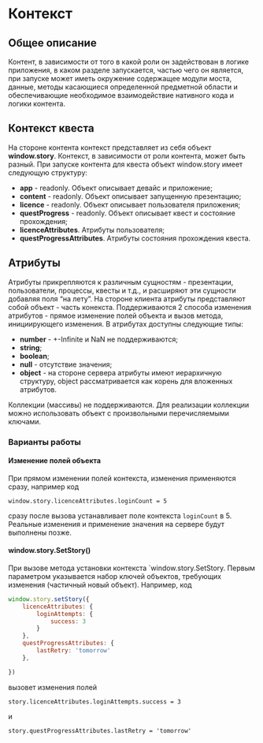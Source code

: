 # Контекст

## Общее описание

Контент, в зависимости от  того в какой роли он задействован в логике приложения, в каком разделе запускается, частью чего он является, при запуске может иметь окружение содержащее модули моста, данные, методы касающиеся определенной предметной области и обеспечивающие необходимое взаимодействие нативного кода и логики контента.

## Контекст квеста

На стороне контента контекст представляет из себя объект **window.story**.
Контекст, в зависимости от роли контента, может быть разный.
При запуске контента для квеста объект window.story имеет следующую структуру:

* **app** - readonly. Объект описывает девайс и приложение;
* **content** - readonly. Объект описывает запущенную презентацию;
* **licence** - readonly. Объект описывает пользователя приложения;
* **questProgress** - readonly. Объект описывает квест и состояние прохождения;
* **licenceAttributes**. Атрибуты пользователя;
* **questProgressAttributes**. Атрибуты состояния прохождения квеста.

## Атрибуты

Атрибуты прикрепляются к различным сущностям - презентации, пользователи, процессы, квесты и т.д., и расширяют эти сущности добавляя поля “на лету”.
На стороне клиента атрибуты представляют собой объект - часть конекста.
Поддерживаются 2 способа изменения атрибутов - прямое изменение полей объекта и вызов метода, инициирующего изменения.
В атрибутах доступны следующие типы:

* **number** - +-Infinite и NaN не поддерживаются;
* **string**;
* **boolean**;
* **null** - отсутствие значения;
* **object** -  на стороне сервера атрибуты имеют иерархичную структуру, object рассматривается как корень для вложенных атрибутов.

Коллекции (массивы) не поддерживаются. Для реализации коллекции можно использовать объект с произвольными перечисляемыми ключами.

### Варианты работы

#### Изменение полей объекта

При прямом изменении полей контекста, изменения применяются сразу, например код

`window.story.licenceAttributes.loginCount = 5`

сразу после вызова устанавливает поле контекста `loginCount` в 5. Реальные изменения и применение значения на сервере будут выполнены позже.

#### window.story.SetStory()

При вызове метода установки контекста `window.story.SetStory.
Первым параметром указывается набор ключей объектов, требующих изменения (частичный новый объект). Например, код

```js
window.story.setStory({
    licenceAttributes: {
        loginAttempts: {
            success: 3
        }
    },
    questProgressAttributes: {
        lastRetry: 'tomorrow'
    },

})
```

вызовет изменения полей

`story.licenceAttributes.loginAttempts.success = 3`

 и

`story.questProgressAttributes.lastRetry = 'tomorrow'`
